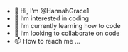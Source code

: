 - 👋 Hi, I’m @HannahGrace1
- 👀 I’m interested in coding
- 🌱 I’m currently learning how to code
- 💞️ I’m looking to collaborate on code
- 📫 How to reach me ...

<!---
HannahGrace1/HannahGrace1 is a ✨ special ✨ repository because its `README.md` (this file) appears on your GitHub profile.
You can click the Preview link to take a look at your changes.
--->
